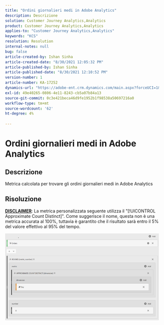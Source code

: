 ```yaml
---
title: "Ordini giornalieri medi in Adobe Analytics"
description: Descrizione
solution: Customer Journey Analytics,Analytics
product: Customer Journey Analytics,Analytics
applies-to: "Customer Journey Analytics,Analytics"
keywords: "KCS"
resolution: Resolution
internal-notes: null
bug: false
article-created-by: Ishan Sinha
article-created-date: "8/30/2021 12:05:32 PM"
article-published-by: Ishan Sinha
article-published-date: "8/30/2021 12:10:52 PM"
version-number: 1
article-number: KA-17252
dynamics-url: "https://adobe-ent.crm.dynamics.com/main.aspx?forceUCI=1&pagetype=entityrecord&etn=knowledgearticle&id=f9396d8d-8a09-ec11-b6e6-00224808d564"
exl-id: 49e40265-0806-4e11-8243-cb5a07b84a13
source-git-commit: 0c3e421beca46d9fe1952b1f98538a50697216a0
workflow-type: tm+mt
source-wordcount: '62'
ht-degree: 4%

---
```


# Ordini giornalieri medi in Adobe Analytics

## Descrizione


Metrica calcolata per trovare gli ordini giornalieri medi in Adobe Analytics




## Risoluzione


<u><b>DISCLAIMER</b></u>: La metrica personalizzata seguente utilizza il &quot;[!UICONTROL Approximate Count Distinct]&quot;. Come suggerisce il nome, questa non è una metrica accurata al 100%, tuttavia è garantito che il risultato sarà entro il 5% del valore effettivo al 95% del tempo.

![](assets/9d67ac27-8b09-ec11-b6e6-00224808d564.png)
